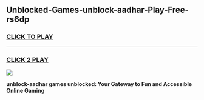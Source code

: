 
## Unblocked-Games-unblock-aadhar-Play-Free-rs6dp
<h3>
<a href="https://premium76.site?title=unblock-aadhar&ref=18A1">CLICK TO PLAY</a></h3>
<hr>

<h3>
<a href="https://premium76.site?title=unblock-aadhar&ref=18A1">CLICK 2 PLAY</a>
  
</h3>

<a href="https://premium76.site?title=unblock-aadhar&ref=18A1"><img src="https://clearcache.store/games.png"></a>


**unblock-aadhar games unblocked: Your Gateway to Fun and Accessible Online Gaming**

